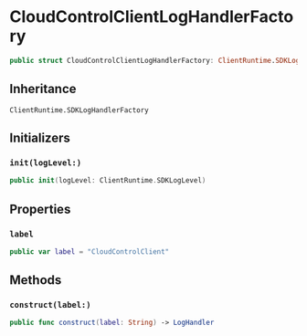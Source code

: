 # CloudControlClientLogHandlerFactory

``` swift
public struct CloudControlClientLogHandlerFactory: ClientRuntime.SDKLogHandlerFactory 
```

## Inheritance

`ClientRuntime.SDKLogHandlerFactory`

## Initializers

### `init(logLevel:)`

``` swift
public init(logLevel: ClientRuntime.SDKLogLevel) 
```

## Properties

### `label`

``` swift
public var label = "CloudControlClient"
```

## Methods

### `construct(label:)`

``` swift
public func construct(label: String) -> LogHandler 
```
